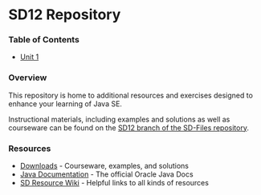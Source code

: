 # SD12 Repository
### Table of Contents
* [Unit 1](unit_1)


### Overview
This repository is home to additional resources and exercises designed to enhance your learning of Java SE.  

Instructional materials, including examples and solutions as well as courseware can be found on the [SD12 branch of the SD-Files repository][sdfiles].

### Resources
* [Downloads][sdfiles] - Courseware, examples, and solutions
* [Java Documentation][javadocs] - The official Oracle Java Docs
* [SD Resource Wiki][sdwiki] - Helpful links to all kinds of resources




[sdwiki]:https://github.com/SkillDistillery/SD-Files/wiki
[javadocs]:http://docs.oracle.com/javase/8/docs/api/index.html
[sdfiles]:https://github.com/SkillDistillery/SD-Files/tree/SD12
